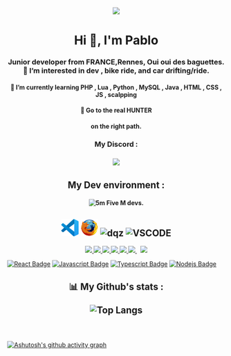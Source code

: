 <h3 align="center"><img src="https://icon-library.com/images/france-icon/france-icon-15.jpg"/ width="45"></h3>

<h1 align="center">Hi 👋, I'm Pablo </h1>
<h3 align="center">
    Junior developer from FRANCE,Rennes,  Oui oui des baguettes. 👀 I’m interested in dev , bike ride, and car drifting/ride.
</h3>

<h4 align="center">🌱 I’m currently learning PHP , Lua , Python , MySQL , Java , HTML , CSS , JS , scalpping</h4>
<h4 align="center"> 💞️ Go to the real HUNTER </h4>
<h4 align="center"> on the right path.</h4>

<h3 align="center">My Discord : </h3>
<h3 align="center"><a href = "https://discord.gg/3Pjt8vQ5x8"><img src="https://upload.wikimedia.org/wikipedia/fr/8/80/Logo_Discord_2015.png" width="45"/></a></h3>



<h2 align="center">My Dev environment :</h2>

<h4 align="center">  <img src="https://fivem-vscode.gallerycdn.vsassets.io/extensions/fivem-vscode/fivem-vscode/0.3.1/1641809875370/Microsoft.VisualStudio.Services.Icons.Default" alt="5m" width="40" height="40"/> Five M devs.</h4>

<h2 align="center">   <img src="https://raw.githubusercontent.com/devicons/devicon/master/icons/vscode/vscode-original.svg" alt="VSCODE" width="40" height="40"/>   <img src="https://raw.githubusercontent.com/devicons/devicon/master/icons/firefox/firefox-original.svg" alt="firefox" width="40" height="40"/> <img src="https://upload.wikimedia.org/wikipedia/commons/thumb/a/ab/Apple-logo.png/600px-Apple-logo.png" alt="dqz" width="40" height="40"/>  <img src="https://cdn-icons-png.flaticon.com/512/1076/1076988.png" alt="VSCODE" width="40" height="40"/></h2>

<p align="center"> 
    <a href="https://www.java.com" target="_blank"> <img src="https://img.icons8.com/color/48/000000/java-coffee-cup-logo.png"/> </a>
    <a href="https://reactjs.org/" target="_blank"> <img src="https://img.icons8.com/color/48/000000/react-native.png"/> </a>
    <a href="https://developer.mozilla.org/en-US/docs/Web/JavaScript" target="_blank"> <img src="https://img.icons8.com/color/48/000000/javascript.png"/> </a> 
    <a href="https://www.w3.org/html/" target="_blank"> <img src="https://img.icons8.com/color/48/000000/html-5.png"/> </a> 
    <a href="https://www.w3schools.com/css/" target="_blank"> <img src="https://img.icons8.com/color/48/000000/css3.png"/> </a> 
    <a style="padding-right:8px;" href="https://www.mysql.com/" target="_blank"> <img src="https://img.icons8.com/fluent/50/000000/mysql-logo.png"/> </a>
    <a href="https://git-scm.com/" target="_blank"> <img src="https://img.icons8.com/color/48/000000/git.png"/> </a>   
</p>

[![React Badge](https://img.shields.io/badge/-React-61DBFB?style=for-the-badge&labelColor=black&logo=react&logoColor=61DBFB)](#)  [![Javascript Badge](https://img.shields.io/badge/-Javascript-F0DB4F?style=for-the-badge&labelColor=black&logo=javascript&logoColor=F0DB4F)](#) [![Typescript Badge](https://img.shields.io/badge/-Typescript-007acc?style=for-the-badge&labelColor=black&logo=typescript&logoColor=007acc)](#) [![Nodejs Badge](https://img.shields.io/badge/-Nodejs-3C873A?style=for-the-badge&labelColor=black&logo=node.js&logoColor=3C873A)](#) 

<h2 align="center"> 📊 My Github's stats : </2>
<a align="center">
    
![Top Langs](https://github-readme-stats.vercel.app/api/top-langs/?username=CS-Pablo&layout=compact&langs_count=10&theme=dark) 
</a>
<h3 align="center">    <p align="center">
    <a href="https://github.com/SubhamRaoniar28/github-readme-streak-stats">
        <img title="🔥 Obtenez des statistiques de séquences pour votre profil sur git.io/streak-stats" alt="" src="https://github-readme-streak-stats.herokuapp.com/?user=CS-Pablo&theme=black-ice&hide_border=true&stroke=0000&background=060A0CD0"/> 
    </a>
</p>
</h3>

[![Ashutosh's github activity graph](https://github-readme-activity-graph.vercel.app/graph?username=CS-Pablo&theme=github-compact)](https://github.com/LQuatre/github-readme-activity-graph)



